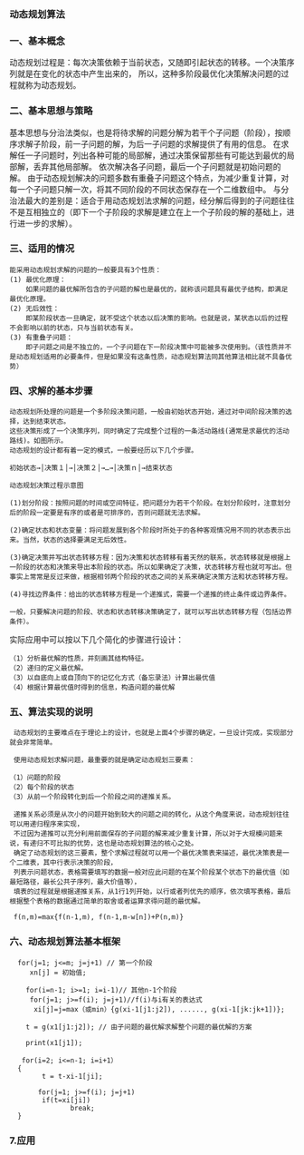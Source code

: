 ### 动态规划算法
 

### 一、基本概念

动态规划过程是：每次决策依赖于当前状态，又随即引起状态的转移。一个决策序列就是在变化的状态中产生出来的，
所以，这种多阶段最优化决策解决问题的过程就称为动态规划。

### 二、基本思想与策略

基本思想与分治法类似，也是将待求解的问题分解为若干个子问题（阶段），按顺序求解子阶段，前一子问题的解，为后一子问题的求解提供了有用的信息。
在求解任一子问题时，列出各种可能的局部解，通过决策保留那些有可能达到最优的局部解，丢弃其他局部解。
依次解决各子问题，最后一个子问题就是初始问题的解。
由于动态规划解决的问题多数有重叠子问题这个特点，为减少重复计算，对每一个子问题只解一次，将其不同阶段的不同状态保存在一个二维数组中。
与分治法最大的差别是：适合于用动态规划法求解的问题，经分解后得到的子问题往往不是互相独立的（即下一个子阶段的求解是建立在上一个子阶段的解的基础上，进行进一步的求解）。

 
### 三、适用的情况

    能采用动态规划求解的问题的一般要具有3个性质：
    (1) 最优化原理：
        如果问题的最优解所包含的子问题的解也是最优的，就称该问题具有最优子结构，即满足最优化原理。
    (2) 无后效性：
        即某阶段状态一旦确定，就不受这个状态以后决策的影响。也就是说，某状态以后的过程不会影响以前的状态，只与当前状态有关。
    (3) 有重叠子问题：
        即子问题之间是不独立的，一个子问题在下一阶段决策中可能被多次使用到。（该性质并不是动态规划适用的必要条件，但是如果没有这条性质，动态规划算法同其他算法相比就不具备优势）

 

### 四、求解的基本步骤

    动态规划所处理的问题是一个多阶段决策问题，一般由初始状态开始，通过对中间阶段决策的选择，达到结束状态。
    这些决策形成了一个决策序列，同时确定了完成整个过程的一条活动路线(通常是求最优的活动路线)。如图所示。
    动态规划的设计都有着一定的模式，一般要经历以下几个步骤。

    初始状态→│决策１│→│决策２│→…→│决策ｎ│→结束状态

    动态规划决策过程示意图

    (1)划分阶段：按照问题的时间或空间特征，把问题分为若干个阶段。在划分阶段时，注意划分后的阶段一定要是有序的或者是可排序的，否则问题就无法求解。

    (2)确定状态和状态变量：将问题发展到各个阶段时所处于的各种客观情况用不同的状态表示出来。当然，状态的选择要满足无后效性。

    (3)确定决策并写出状态转移方程：因为决策和状态转移有着天然的联系，状态转移就是根据上一阶段的状态和决策来导出本阶段的状态。所以如果确定了决策，状态转移方程也就可写出。但事实上常常是反过来做，根据相邻两个阶段的状态之间的关系来确定决策方法和状态转移方程。

    (4)寻找边界条件：给出的状态转移方程是一个递推式，需要一个递推的终止条件或边界条件。

    一般，只要解决问题的阶段、状态和状态转移决策确定了，就可以写出状态转移方程（包括边界条件）。

实际应用中可以按以下几个简化的步骤进行设计：

    （1）分析最优解的性质，并刻画其结构特征。
    （2）递归的定义最优解。
    （3）以自底向上或自顶向下的记忆化方式（备忘录法）计算出最优值
    （4）根据计算最优值时得到的信息，构造问题的最优解
 
### 五、算法实现的说明

     动态规划的主要难点在于理论上的设计，也就是上面4个步骤的确定，一旦设计完成，实现部分就会非常简单。

     使用动态规划求解问题，最重要的就是确定动态规划三要素：

    （1）问题的阶段
    （2）每个阶段的状态
    （3）从前一个阶段转化到后一个阶段之间的递推关系。

     递推关系必须是从次小的问题开始到较大的问题之间的转化，从这个角度来说，动态规划往往可以用递归程序来实现，
     不过因为递推可以充分利用前面保存的子问题的解来减少重复计算，所以对于大规模问题来说，有递归不可比拟的优势，这也是动态规划算法的核心之处。
     确定了动态规划的这三要素，整个求解过程就可以用一个最优决策表来描述，最优决策表是一个二维表，其中行表示决策的阶段，
     列表示问题状态，表格需要填写的数据一般对应此问题的在某个阶段某个状态下的最优值（如最短路径，最长公共子序列，最大价值等），
     填表的过程就是根据递推关系，从1行1列开始，以行或者列优先的顺序，依次填写表格，最后根据整个表格的数据通过简单的取舍或者运算求得问题的最优解。

     f(n,m)=max{f(n-1,m), f(n-1,m-w[n])+P(n,m)}


### 六、动态规划算法基本框架

```
  for(j=1; j<=m; j=j+1) // 第一个阶段
     xn[j] = 初始值;
  
    for(i=n-1; i>=1; i=i-1)// 其他n-1个阶段
     for(j=1; j>=f(i); j=j+1)//f(i)与i有关的表达式
      xi[j]=j=max（或min）{g(xi-1[j1:j2]), ......, g(xi-1[jk:jk+1])};
 
    t = g(x1[j1:j2]); // 由子问题的最优解求解整个问题的最优解的方案
 
    print(x1[j1]);
  
   for(i=2; i<=n-1; i=i+1）
  {  
        t = t-xi-1[ji];
 
       for(j=1; j>=f(i); j=j+1)
        if(t=xi[ji])
               break;
  }
```

### 7.应用